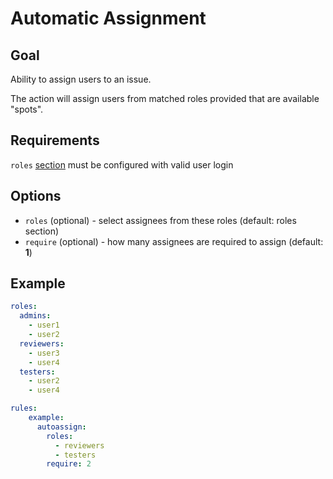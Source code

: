 # Automatic Assignment 

## Goal

Ability to assign users to an issue.

The action will assign users from matched roles provided that are available "spots". 

## Requirements

`roles` [section](../../../docs/roles.md) must be configured with valid user login

## Options

- `roles` (optional) - select assignees from these roles (default: roles section)
- `require` (optional) - how many assignees are required to assign (default: **1**)

## Example
```yaml
roles:
  admins:
    - user1
    - user2
  reviewers:
    - user3
    - user4
  testers:
    - user2
    - user4

rules:
    example:
      autoassign:
        roles:
          - reviewers
          - testers
        require: 2
```
